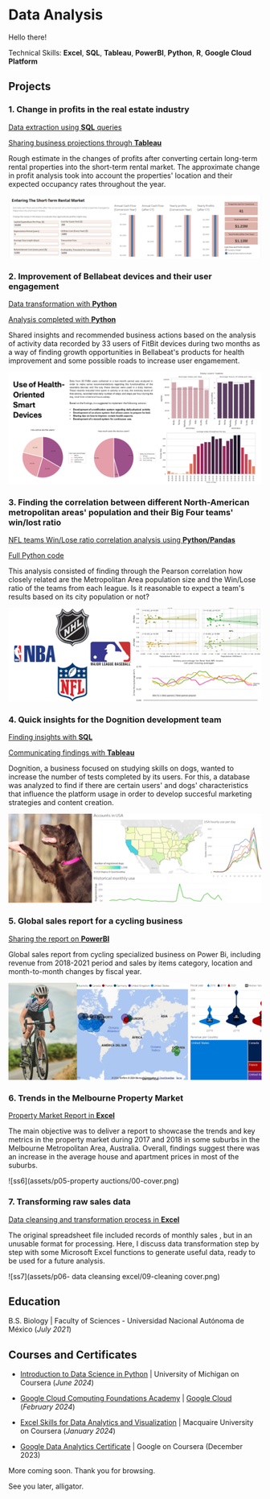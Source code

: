 # Data Analysis

Hello there!

Technical Skills: **Excel**, **SQL**, **Tableau**, **PowerBI**, **Python**, **R**, **Google Cloud Platform**

## Projects

### 1. Change in profits in the real estate industry

[Data extraction using **SQL** queries](2024_03_watershed_database) 

[Sharing business projections through **Tableau**](https://public.tableau.com/views/WatershedProject_17105411802030/Dashboard1?:language=es-ES&:sid=&:display_count=n&:origin=viz_share_link)

Rough estimate in the changes of profits after converting certain long-term rental properties into the short-term rental market. The approximate change in profit analysis took into account the properties' location and their expected occupancy rates throughout the year.

![ss1](assets/01-ss1.png)

### 2. Improvement of Bellabeat devices and their user engagement

[Data transformation with **Python**](2024_05_bellabeat_cleaning.md)

[Analysis completed with **Python**](2024_06_bellabeat_analysis.md)

Shared insights and recommended business actions based on the analysis of activity data recorded by 33 users of FitBit devices during two months as a way of finding growth opportunities in Bellabeat's products for health improvement and some possible roads to increase user engamement.

![ss2](assets/09_bellabeatcover.png)

### 3. Finding the correlation between different North-American metropolitan areas' population and their Big Four teams' win/lost ratio

[NFL teams Win/Lose ratio correlation analysis using **Python/Pandas**](2024_05_02-NY_NFLcorrelation.md)

[Full Python code](2024_05_01-correlation_bigfour.md)

This analysis consisted of finding through the Pearson correlation how closely related are the Metropolitan Area population size and the Win/Lose ratio of the teams from each league. Is it reasonable to expect a team's results based on its city population or not?

![ss3](assets/03-correlationcover.png)

### 4. Quick insights for the Dognition development team

[Finding insights with **SQL**](2024_02_02-dog_db_extraction1.md)

[Communicating findings with **Tableau**](2024_02_03-dog_db_analysis.md)

Dognition, a business focused on studying skills on dogs, wanted to increase the number of tests completed by its users. For this, a database was analyzed to find if there are certain users' and dogs' characteristics that influence the platform usage in order to develop succesful marketing strategies and content creation.

![ss4](assets/p04-dataextraction/03-dognitioncover.png)

### 5. Global sales report for a cycling business

[Sharing the report on **PowerBI**](https://app.powerbi.com/view?r=eyJrIjoiZDc0YzQ1NGMtODZkMi00NDhjLWI3OTAtOTdiZmEwMmRhMDk4IiwidCI6IjVmMjgyOTEwLTE3NmYtNDU5ZC1hYjdkLWI3NDRhYTZlZmMwNyIsImMiOjR9)

Global sales report from cycling specialized business on Power Bi, including revenue from 2018-2021 period and sales by items category, location and month-to-month changes by fiscal year.

![ss5](assets/p07-powerBI/00-pbidb.png)

### 6. Trends in the Melbourne Property Market

[Property Market Report in **Excel**](2024_01_propertymarket_trends.md)

The main objective was to deliver a report to showcase the trends and key metrics in the property market during 2017 and 2018 in some suburbs in the Melbourne Metropolitan Area, Australia. Overall, findings suggest there was an increase in the average house and apartment prices in most of the suburbs.

![ss6](assets/p05-property auctions/00-cover.png) 

### 7. Transforming raw sales data

[Data cleansing and transformation process in **Excel**](2024_01_excel_cleaningdata.md)

The original spreadsheet file included records of monthly sales , but in an unusable format for processing. Here, I discuss data transformation step by step with some Microsoft Excel functions to generate useful data, ready to be used for a future analysis.

![ss7](assets/p06- data cleansing excel/09-cleaning cover.png)

## Education

 B.S. Biology | Faculty of Sciences - Universidad Nacional Autónoma de México (_July 2021_)

## Courses and Certificates

* [Introduction to Data Science in Python](https://coursera.org/share/d8f3565476016680b49061be0075ad8e) | University of Michigan on Coursera (_June 2024_)

* [Google Cloud Computing Foundations Academy](https://drive.google.com/file/d/1V8Q_BpTLiBDFIUdiCRVJmqyXYk5S0d8O/view?usp=sharing) | [Google Cloud](https://www.cloudskillsboost.google/public_profiles/d33ecb6c-d70f-4541-8d58-e338ef8e0655) (_February 2024_)

* [Excel Skills for Data Analytics and Visualization](https://coursera.org/share/17f45e990b48d0b0a348ee784ee9415b) | Macquaire University on Coursera (_January 2024_)

* [Google Data Analytics Certificate](https://coursera.org/share/e65da5f6042aa495d7ab29db87ade125) | Google on Coursera (December 2023)

More coming soon.
Thank you for browsing.

See you later, alligator.
